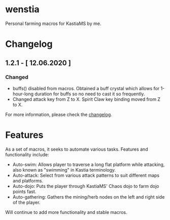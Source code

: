 # wenstia
Personal farming macros for KastiaMS by me.

# Changelog

## 1.2.1 - [ 12.06.2020 ]
### Changed
- buffs() disabled from macros. Obtained a buff crystal which allows for 1-hour-long duration for buffs so no need to cast it so frequently.
- Changed attack key from Z to X. Spirit Claw key binding moved from Z to X.

For more information, please check the [changelog](/changelog.md).

# Features
As a set of macros, it seeks to automate various tasks. Features and functionality include:

- Auto-swim: Allows player to traverse a long flat platform while attacking, also known as "swimming" in Kastia terminology.
- Auto-attack: Select from various attack patterns to suit different maps and platforms.
- Auto-dojo: Puts the player through KastiaMS' Chaos dojo to farm dojo points fast.
- Auto-gathering: Gathers the mining/herb nodes on the left and right side of the player.

Will continue to add more functionality and stable macros.